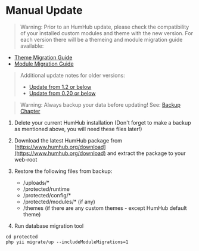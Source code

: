 Manual Update
========

> Warning: Prior to an HumHub update, please check the compatibility of your installed custom modules and theme with the
new version.
For each version there will be a themeing and module migration guide available:
- [Theme Migration Guide](../theme/migrate.md)
- [Module Migration Guide](../developer/migration-guide.md)
 
> Additional update notes for older versions:
> - [Update from 1.2 or below](updating-130.md)
> - [Update from 0.20 or below](updating-020.md)


> Warning: Always backup your data before updating! See: [Backup Chapter](backup.md)

1. Delete your current HumHub installation (Don't forget to make a backup as mentioned above, you will need these files later!)
2. Download the latest HumHub package from [https://www.humhub.org/download](https://www.humhub.org/download) and extract the package to your web-root
3. Restore the following files from backup:

	- /uploads/*
	- /protected/runtime
	- /protected/config/*
	- /protected/modules/* (if any)
	- /themes (if there are any custom themes - except HumHub default theme)
	
4. Run database migration tool

```
cd protected
php yii migrate/up --includeModuleMigrations=1
```



